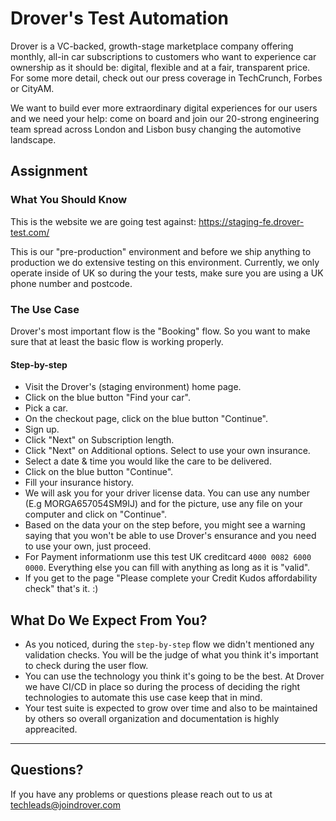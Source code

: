 # Drover's Test Automation

Drover is a VC-backed, growth-stage marketplace company offering monthly, all-in car subscriptions to customers who want to experience car ownership as it should be: digital, flexible and at a fair, transparent price. For some more detail, check out our press coverage in TechCrunch, Forbes or CityAM.

We want to build ever more extraordinary digital experiences for our users and we need your help: come on board and join our 20-strong engineering team spread across London and Lisbon busy changing the automotive landscape.

## Assignment
### What You Should Know

This is the website we are going test against: https://staging-fe.drover-test.com/

This is our "pre-production" environment and before we ship anything to production we do extensive testing on this environment. Currently, we only operate inside of UK so during the your tests, make sure you are using a UK phone number and postcode.

### The Use Case

Drover's most important flow is the "Booking" flow. So you want to make sure that at least the basic flow is working properly.

#### Step-by-step
* Visit the Drover's (staging environment) home page.
* Click on the blue button "Find your car".
* Pick a car.
* On the checkout page, click on the blue button "Continue".
* Sign up.
* Click "Next" on Subscription length.
* Click "Next" on Additional options. Select to use your own insurance.
* Select a date & time you would like the care to be delivered.
* Click on the blue button "Continue".
* Fill your insurance history.
* We will ask you for your driver license data. You can use any number (E.g MORGA657054SM9IJ) and for the picture, use any file on your computer and click on "Continue".
* Based on the data your on the step before, you might see a warning saying that you won't be able to use Drover's ensurance and you need to use your own, just proceed.
* For Payment informationm use this test UK creditcard `4000 0082 6000 0000`. Everything else you can fill with anything as long as it is "valid".
* If you get to the page "Please complete your Credit Kudos affordability check" that's it. :)

## What Do We Expect From You?

* As you noticed, during the `step-by-step` flow we didn't mentioned any validation checks. You will be the judge of what you think it's important to check during the user flow.
* You can use the technology you think it's going to be the best. At Drover we have CI/CD in place so during the process of deciding the right technologies to automate this use case keep that in mind.
* Your test suite is expected to grow over time and also to be maintained by others so overall organization and documentation is highly appreacited.

------

## Questions?

If you have any problems or questions please reach out to us at techleads@joindrover.com
